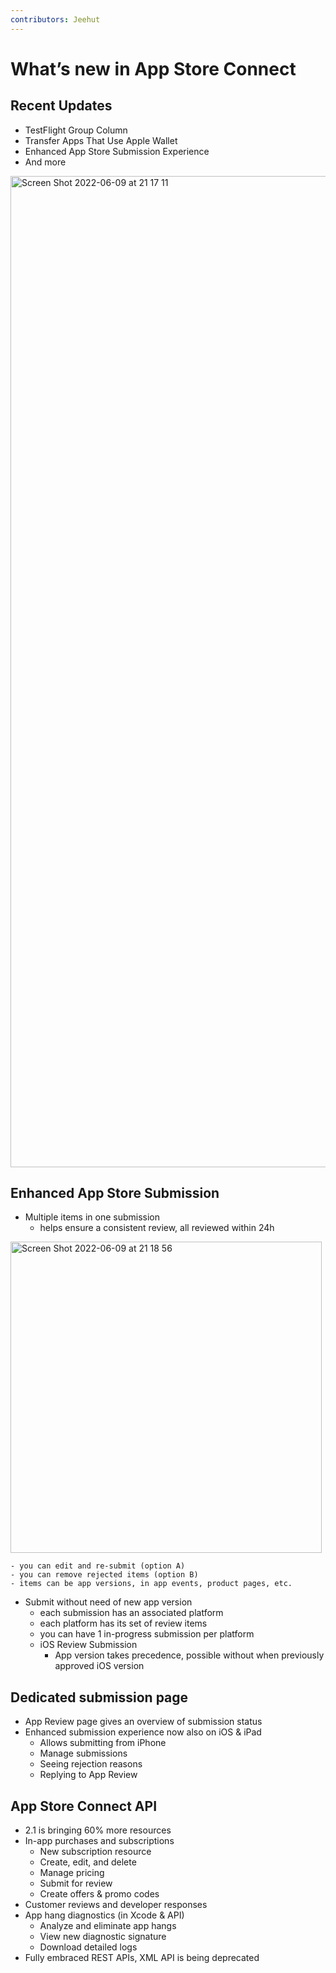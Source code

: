 ```yaml
---
contributors: Jeehut
---
```


# What’s new in App Store Connect

## Recent Updates

- TestFlight Group Column
- Transfer Apps That Use Apple Wallet
- Enhanced App Store Submission Experience
- And more
    
<img width="1586" alt="Screen Shot 2022-06-09 at 21 17 11" src="https://user-images.githubusercontent.com/6942160/173163730-69969642-749d-4cb3-b917-91b43e512e19.png">

    

## Enhanced App Store Submission

- Multiple items in one submission
    - helps ensure a consistent review, all reviewed within 24h
        
<img width="498" alt="Screen Shot 2022-06-09 at 21 18 56" src="https://user-images.githubusercontent.com/6942160/173163735-8470fc26-347f-4ebd-88ca-ecb32cb12068.png">

        
    - you can edit and re-submit (option A)
    - you can remove rejected items (option B)
    - items can be app versions, in app events, product pages, etc.
- Submit without need of new app version
    - each submission has an associated platform
    - each platform has its set of review items
    - you can have 1 in-progress submission per platform
    - iOS Review Submission
        - App version takes precedence, possible without when previously approved iOS version

## Dedicated submission page

- App Review page gives an overview of submission status
- Enhanced submission experience now also on iOS & iPad
    - Allows submitting from iPhone
    - Manage submissions
    - Seeing rejection reasons
    - Replying to App Review

## App Store Connect API

- 2.1 is bringing 60% more resources
- In-app purchases and subscriptions
    - New subscription resource
    - Create, edit, and delete
    - Manage pricing
    - Submit for review
    - Create offers & promo codes
- Customer reviews and developer responses
- App hang diagnostics (in Xcode & API)
    - Analyze and eliminate app hangs
    - View new diagnostic signature
    - Download detailed logs
- Fully embraced REST APIs, XML API is being deprecated
